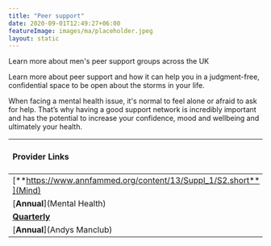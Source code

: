 ```yaml
---
title: "Peer support"
date: 2020-09-01T12:49:27+06:00
featureImage: images/ma/placeholder.jpeg
layout: static
---
```


Learn more about men's peer support groups across the UK

Learn more about peer support and how it can help you in a judgment-free, confidential space to be open about the storms in your life.

When facing a mental health issue, it's normal to feel alone or afraid to ask for help. That’s why having a good support network is incredibly important and has the potential to increase your confidence, mood and wellbeing and ultimately your health.

| Provider Links      | Free or Paid  |  
| :-----------          | :--------------:      |  
| [**https://www.annfammed.org/content/13/Suppl_1/S2.short**](Mind) | Online | 
| [**Annual**](Mental Health) | Online | 
| [**Quarterly**](NHS) | Online | 
| [**Annual**](Andys Manclub) | Online | 
  

<br/><br/>






